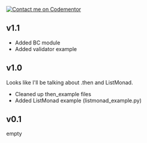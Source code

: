 [![Contact me on Codementor](https://www.codementor.io/m-badges/boonecabal/find-me-on-cm-b.svg)](https://www.codementor.io/@boonecabal?refer=badge)

## v1.1

* Added BC module
* Added validator example

## v1.0

Looks like I'll be talking about .then and ListMonad.

* Cleaned up then_example files
* Added ListMonad example (listmonad_example.py)

## v0.1

empty
